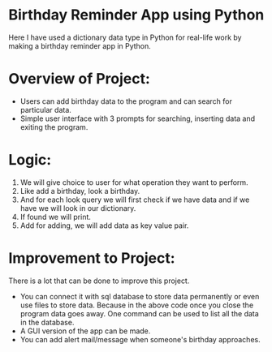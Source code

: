 # Birthday Reminder App using Python
 
 Here I have used a dictionary data type in Python for real-life work by making a birthday reminder app in Python.
 
# Overview of Project:
  * Users can add birthday data to the program and can search for particular data.
  * Simple user interface with 3 prompts for searching, inserting data and exiting the program.

# Logic:
1. We will give choice to user for what operation they want to perform.
2. Like add a birthday, look a birthday.
3. And for each look query we will first check if we have data and if we have
    we will look in our dictionary.
4. If found we will print.
5. Add for adding, we will add data as key value pair.

# Improvement to Project:

There is a lot that can be done to improve this project.

 * You can connect it with sql database to store data permanently or even use files to store data. Because in the above code once you close the program data goes away.
    One command can be used to list all the data in the database.
 * A GUI version of the app can be made.
 * You can add alert mail/message when someone's birthday approaches.
